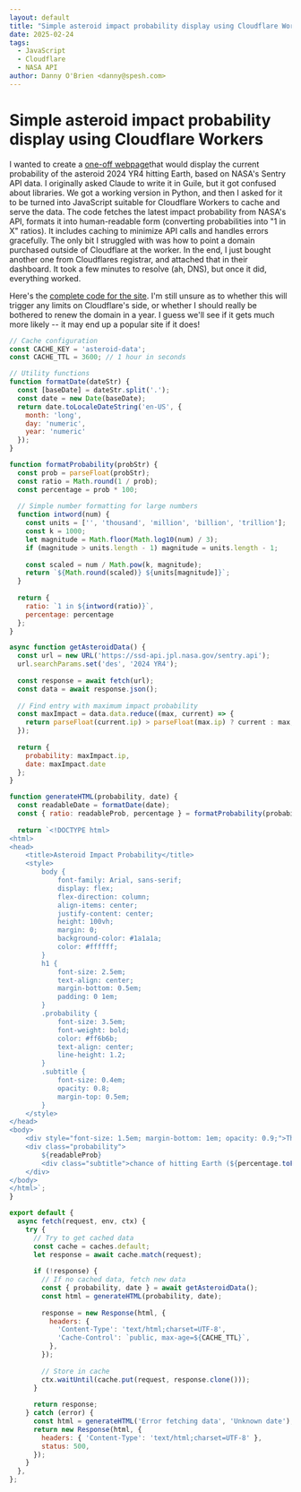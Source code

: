 ```yaml
---
layout: default
title: "Simple asteroid impact probability display using Cloudflare Workers"
date: 2025-02-24
tags:
  - JavaScript
  - Cloudflare
  - NASA API
author: Danny O'Brien <danny@spesh.com>
---
```


# Simple asteroid impact probability display using Cloudflare Workers

I wanted to create a [one-off webpage](http://arewedoomedyet.org/)that would display the current probability of the asteroid 2024 YR4 hitting Earth, based on NASA's Sentry API data. I originally asked Claude to write it in Guile, but it got confused about libraries. We got a working version in Python, and then I asked for it to be turned into JavaScript suitable for Cloudflare Workers to cache and serve the data. The code fetches the latest impact probability from NASA's API, formats it into human-readable form (converting probabilities into "1 in X" ratios). It includes caching to minimize API calls and handles errors gracefully. The only bit I struggled with was how to point a domain purchased outside of Cloudflare at the worker. In the end, I just bought another one from Cloudflares registrar, and attached that in their dashboard. It took a few minutes to resolve (ah, DNS), but once it did, everything worked.

Here's the [complete code for the site](https://arewedoomedyet.org/). I'm still unsure as to whether this will trigger any limits on Cloudflare's side, or whether I should really be bothered to renew the domain in a year. I guess we'll see if it gets much more likely -- it may end up a popular site if it does!

```javascript
// Cache configuration
const CACHE_KEY = 'asteroid-data';
const CACHE_TTL = 3600; // 1 hour in seconds

// Utility functions
function formatDate(dateStr) {
  const [baseDate] = dateStr.split('.');
  const date = new Date(baseDate);
  return date.toLocaleDateString('en-US', { 
    month: 'long', 
    day: 'numeric', 
    year: 'numeric' 
  });
}

function formatProbability(probStr) {
  const prob = parseFloat(probStr);
  const ratio = Math.round(1 / prob);
  const percentage = prob * 100;
  
  // Simple number formatting for large numbers
  function intword(num) {
    const units = ['', 'thousand', 'million', 'billion', 'trillion'];
    const k = 1000;
    let magnitude = Math.floor(Math.log10(num) / 3);
    if (magnitude > units.length - 1) magnitude = units.length - 1;
    
    const scaled = num / Math.pow(k, magnitude);
    return `${Math.round(scaled)} ${units[magnitude]}`;
  }
  
  return {
    ratio: `1 in ${intword(ratio)}`,
    percentage: percentage
  };
}

async function getAsteroidData() {
  const url = new URL('https://ssd-api.jpl.nasa.gov/sentry.api');
  url.searchParams.set('des', '2024 YR4');
  
  const response = await fetch(url);
  const data = await response.json();
  
  // Find entry with maximum impact probability
  const maxImpact = data.data.reduce((max, current) => {
    return parseFloat(current.ip) > parseFloat(max.ip) ? current : max;
  });
  
  return {
    probability: maxImpact.ip,
    date: maxImpact.date
  };
}

function generateHTML(probability, date) {
  const readableDate = formatDate(date);
  const { ratio: readableProb, percentage } = formatProbability(probability);
  
  return `<!DOCTYPE html>
<html>
<head>
    <title>Asteroid Impact Probability</title>
    <style>
        body { 
            font-family: Arial, sans-serif;
            display: flex;
            flex-direction: column;
            align-items: center;
            justify-content: center;
            height: 100vh;
            margin: 0;
            background-color: #1a1a1a;
            color: #ffffff;
        }
        h1 {
            font-size: 2.5em;
            text-align: center;
            margin-bottom: 0.5em;
            padding: 0 1em;
        }
        .probability {
            font-size: 3.5em;
            font-weight: bold;
            color: #ff6b6b;
            text-align: center;
            line-height: 1.2;
        }
        .subtitle {
            font-size: 0.4em;
            opacity: 0.8;
            margin-top: 0.5em;
        }
    </style>
</head>
<body>
    <div style="font-size: 1.5em; margin-bottom: 1em; opacity: 0.9;">The <a href="https://cneos.jpl.nasa.gov/sentry/details.html#?des=2024%20YR4">asteroid 2024 YR4</a> has a</div>
    <div class="probability">
        ${readableProb}
        <div class="subtitle">chance of hitting Earth (${percentage.toFixed(4)}%) on ${readableDate}.</div>
    </div>
</body>
</html>`;
}

export default {
  async fetch(request, env, ctx) {
    try {
      // Try to get cached data
      const cache = caches.default;
      let response = await cache.match(request);
      
      if (!response) {
        // If no cached data, fetch new data
        const { probability, date } = await getAsteroidData();
        const html = generateHTML(probability, date);
        
        response = new Response(html, {
          headers: {
            'Content-Type': 'text/html;charset=UTF-8',
            'Cache-Control': `public, max-age=${CACHE_TTL}`,
          },
        });
        
        // Store in cache
        ctx.waitUntil(cache.put(request, response.clone()));
      }
      
      return response;
    } catch (error) {
      const html = generateHTML('Error fetching data', 'Unknown date');
      return new Response(html, {
        headers: { 'Content-Type': 'text/html;charset=UTF-8' },
        status: 500,
      });
    }
  },
};
```
